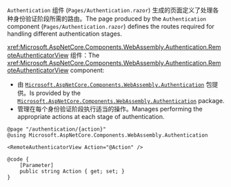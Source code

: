 <span data-ttu-id="a978a-101">`Authentication` 组件 (`Pages/Authentication.razor`) 生成的页面定义了处理各种身份验证阶段所需的路由。</span><span class="sxs-lookup"><span data-stu-id="a978a-101">The page produced by the `Authentication` component (`Pages/Authentication.razor`) defines the routes required for handling different authentication stages.</span></span>

<span data-ttu-id="a978a-102"><xref:Microsoft.AspNetCore.Components.WebAssembly.Authentication.RemoteAuthenticatorView> 组件：</span><span class="sxs-lookup"><span data-stu-id="a978a-102">The <xref:Microsoft.AspNetCore.Components.WebAssembly.Authentication.RemoteAuthenticatorView> component:</span></span>

* <span data-ttu-id="a978a-103">由 [`Microsoft.AspNetCore.Components.WebAssembly.Authentication`](https://www.nuget.org/packages/Microsoft.AspNetCore.Components.WebAssembly.Authentication/) 包提供。</span><span class="sxs-lookup"><span data-stu-id="a978a-103">Is provided by the [`Microsoft.AspNetCore.Components.WebAssembly.Authentication`](https://www.nuget.org/packages/Microsoft.AspNetCore.Components.WebAssembly.Authentication/) package.</span></span>
* <span data-ttu-id="a978a-104">管理在每个身份验证阶段执行适当的操作。</span><span class="sxs-lookup"><span data-stu-id="a978a-104">Manages performing the appropriate actions at each stage of authentication.</span></span>

```razor
@page "/authentication/{action}"
@using Microsoft.AspNetCore.Components.WebAssembly.Authentication

<RemoteAuthenticatorView Action="@Action" />

@code {
    [Parameter]
    public string Action { get; set; }
}
```
